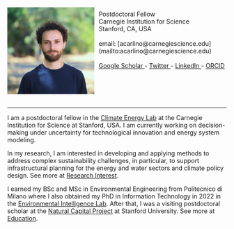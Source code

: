 <img style="float: left; padding: 10px 10px 0px 0px;" src="ACarlino.jpeg" height="200" alt="photo"/>

<br>
Postdoctoral Fellow 
<br>
Carnegie Institution for Science
<br>
Stanford, CA, USA <br>
<br>
email: [acarlino@carnegiescience.edu](mailto:acarlino@carnegiescience.edu) <br>
<br>
<a href="https://scholar.google.com/citations?user=-8pdFX0AAAAJ&hl=en"> Google Scholar </a>  -
<a href="www.twitter.com/AngeloCarlino3"> Twitter </a> -
<a href="https://www.linkedin.com/in/angelo-carlino-570051170/"> LinkedIn </a> -
<a href="https://orcid.org/0000-0002-8403-9070"> ORCID </a>

<br clear="left"/>

<br>

<hr>

I am a postdoctoral fellow in the <a href="https://climateenergylab.org/">Climate Energy Lab</a> at the Carnegie Institution for Science at Stanford, USA. I am currently working on decision-making under uncertainty for technological innovation and energy system modeling.
<br>

In my research, I am interested in developing and applying methods to address complex sustainability challenges, in particular, to support infrastructural planning for the energy and water sectors and climate policy design. See more at <a href="angelo-carlino.github.io/Research.html"> Research Interest</a>.
<br>

I earned my BSc and MSc in Environmental Engineering from Politecnico di Milano where I also obtained my PhD in Information Technology in 2022 in the <a href="https://www.ei.deib.polimi.it/"> Environmental Intelligence Lab</a>. 
After that, I was a visiting postdoctoral scholar at the <a href="https://naturalcapitalproject.stanford.edu/"> Natural Capital Project</a> at Stanford University. See more at <a href="angelo-carlino.github.io/Education.html"> Education</a>.
